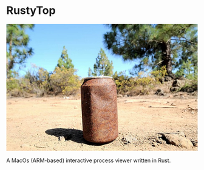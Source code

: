 # RustyTop

![rustycan](rustycan.jpg)

A MacOs (ARM-based) interactive process viewer written in Rust.